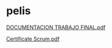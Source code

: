 # pelis
[DOCUMENTACION TRABAJO FINAL.pdf](https://github.com/Niver90/pelis/files/11609742/DOCUMENTACION.TRABAJO.FINAL.pdf)

[Certificate Scrum.pdf](https://github.com/Niver90/pelis/files/11609817/Certificate.Scrum.pdf)

